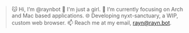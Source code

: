 > 😽 Hi, I’m @raynbot
> 💅 I'm just a girl.
> 🧠 I’m currently focusing on Arch and Mac based applications.
> 🌐 Developing nyxt-sanctuary, a WIP, custom web browser.
> 📫 Reach me at my email, rayn@rayn.bot.

<!---
raynconf is a ✨ special ✨ repository because its `README.md` (this file) appears on your GitHub profile.
You can click the Preview link to take a look at your changes.
--->
